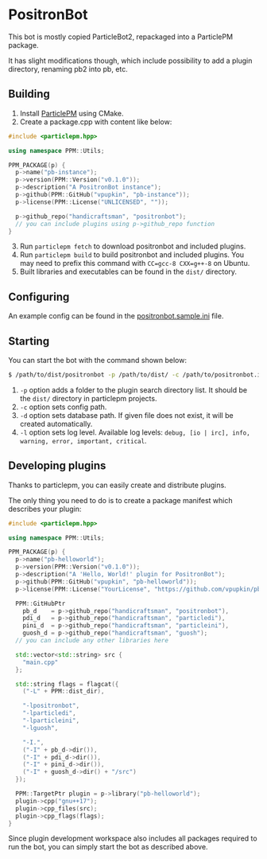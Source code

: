 # PositronBot

This bot is mostly copied ParticleBot2, repackaged into a ParticlePM package.

It has slight modifications though, which include possibility to add a plugin directory, renaming pb2 into pb, etc.

## Building

1. Install [ParticlePM](https://github.com/handicraftsman/particlepm) using CMake.
2. Create a package.cpp with content like below:
  ```cpp
  #include <particlepm.hpp>

  using namespace PPM::Utils;

  PPM_PACKAGE(p) {
    p->name("pb-instance");
    p->version(PPM::Version("v0.1.0"));
    p->description("A PositronBot instance");
    p->github(PPM::GitHub("vpupkin", "pb-instance"));
    p->license(PPM::License("UNLICENSED", ""));

    p->github_repo("handicraftsman", "positronbot");
    // you can include plugins using p->github_repo function
  }
  ```
3. Run `particlepm fetch` to download positronbot and included plugins.
4. Run `particlepm build` to build positronbot and included plugins. You may need to prefix this command with `CC=gcc-8 CXX=g++-8` on Ubuntu.
5. Built libraries and executables can be found in the `dist/` directory.

## Configuring

An example config can be found in the [positronbot.sample.ini](https://github.com/handicraftsman/positronbot/blob/master/positronbot.sample.ini) file.

## Starting

You can start the bot with the command shown below:

```bash
$ /path/to/dist/positronbot -p /path/to/dist/ -c /path/to/positronbot.ini -d /path/to/positronbot.db -l debug
```

1. `-p` option adds a folder to the plugin search directory list. It should be the `dist/` directory in particlepm projects.
2. `-c` option sets config path.
3. `-d` option sets database path. If given file does not exist, it will be created automatically.
4. `-l` option sets log level. Available log levels: `debug, [io | irc], info, warning, error, important, critical`.

## Developing plugins

Thanks to particlepm, you can easily create and distribute plugins.

The only thing you need to do is to create a package manifest which describes your plugin:

```cpp
#include <particlepm.hpp>

using namespace PPM::Utils;

PPM_PACKAGE(p) {
  p->name("pb-helloworld");
  p->version(PPM::Version("v0.1.0"));
  p->description("A 'Hello, World!' plugin for PositronBot");
  p->github(PPM::GitHub("vpupkin", "pb-helloworld"));
  p->license(PPM::License("YourLicense", "https://github.com/vpupkin/pb-helloworld/blob/master/LICENSE.txt"));

  PPM::GitHubPtr 
    pb_d    = p->github_repo("handicraftsman", "positronbot"),
    pdi_d   = p->github_repo("handicraftsman", "particledi"),
    pini_d  = p->github_repo("handicraftsman", "particleini"),
    guosh_d = p->github_repo("handicraftsman", "guosh");
  // you can include any other libraries here

  std::vector<std::string> src {
    "main.cpp"
  };

  std::string flags = flagcat({
    ("-L" + PPM::dist_dir),

    "-lpositronbot",
    "-lparticledi",
    "-lparticleini",
    "-lguosh",

    "-I.",
    ("-I" + pb_d->dir()),
    ("-I" + pdi_d->dir()),
    ("-I" + pini_d->dir()),
    ("-I" + guosh_d->dir() + "/src")
  });

  PPM::TargetPtr plugin = p->library("pb-helloworld");
  plugin->cpp("gnu++17");
  plugin->cpp_files(src);
  plugin->cpp_flags(flags);
}
```

Since plugin development workspace also includes all packages required to run the bot,
you can simply start the bot as described above.